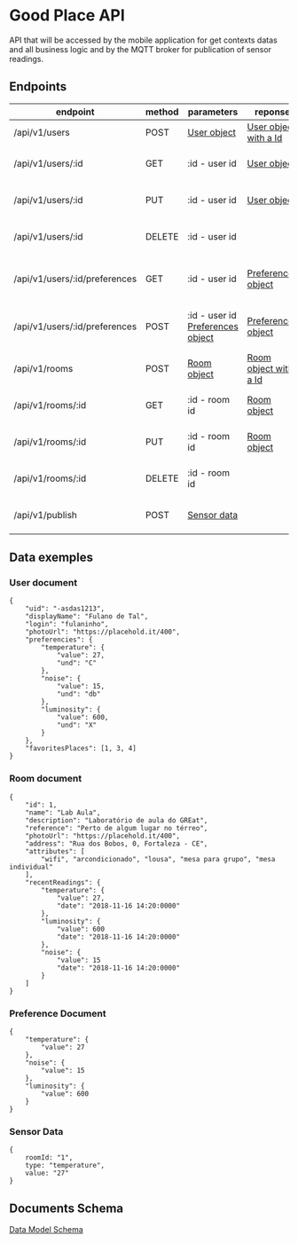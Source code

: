 # Good Place API
API that will be accessed by the mobile application for get contexts datas and all business logic and by the MQTT broker for publication of sensor readings.

## Endpoints
|endpoint|method|parameters|reponse|Description|
|-|-|-|-|-|
|/api/v1/users|POST|[User object](#user-document)|[User object with a Id](#user-document)|Create a new user|
|/api/v1/users/:id|GET|:id - user id|[User object](#user-document)|Retrieve a user with this Id|
|/api/v1/users/:id|PUT|:id - user id|[User object](#user-document)|Update the user with this Id|
|/api/v1/users/:id|DELETE|:id - user id||Delete the user with this Id|
|/api/v1/users/:id/preferences|GET|:id - user id|[Preferences object](#preference-document)|Retrieve preferences for user with this Id|
|/api/v1/users/:id/preferences|POST|:id - user id<br>[Preferences object](#preference-document)|[Preferences object](#preference-document)|Update preferences for user with this Id|
|/api/v1/rooms|POST|[Room object](#room-document)|[Room object with a Id](#room-document)|Create a new room|
|/api/v1/rooms/:id|GET|:id - room id|[Room object](#room-document)|Retrieve a room with this Id|
|/api/v1/rooms/:id|PUT|:id - room id|[Room object](#room-document)|Update the room with this Id|
|/api/v1/rooms/:id|DELETE|:id - room id||Delete the room with this Id|
|/api/v1/publish|POST|[Sensor data](#sensor-data)||Publish a sensor reading|

## Data exemples
### User document
```
{
    "uid": "-asdas1213",
    "displayName": "Fulano de Tal",
    "login": "fulaninho",
    "photoUrl": "https://placehold.it/400",
    "preferencies": {
        "temperature": {
            "value": 27,
            "und": "C"
        },
        "noise": {
            "value": 15,
            "und": "db"
        },
        "luminosity": {
            "value": 600,
            "und": "X"
        }
    },
    "favoritesPlaces": [1, 3, 4]
}
```

### Room document
```
{
    "id": 1,
    "name": "Lab Aula",
    "description": "Laboratório de aula do GREat",
    "reference": "Perto de algum lugar no térreo",
    "photoUrl": "https://placehold.it/400",
    "address": "Rua dos Bobos, 0, Fortaleza - CE",
    "attributes": [
        "wifi", "arcondicionado", "lousa", "mesa para grupo", "mesa individual"
    ],
    "recentReadings": {
        "temperature": {
            "value": 27,
            "date": "2018-11-16 14:20:0000"
        },
        "luminosity": {
            "value": 600
            "date": "2018-11-16 14:20:0000"
        },
        "noise": {
            "value": 15
            "date": "2018-11-16 14:20:0000"
        }
    ]
}
```

### Preference Document
```
{
    "temperature": {
        "value": 27
    },
    "noise": {
        "value": 15
    },
    "luminosity": {
        "value": 600
    }
}
```

### Sensor Data
```
{
    roomId: "1",
    type: "temperature",
    value: "27"
}
```

## Documents Schema
[Data Model Schema](./goodplace-schema.json)
